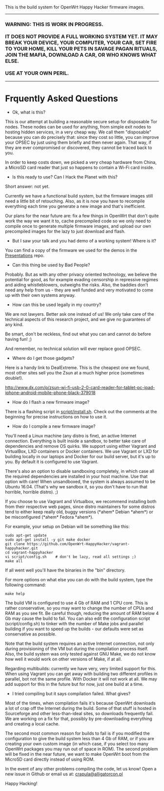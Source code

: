 This is the build system for OpenWrt Happy Hacker firmware images.

---

### WARNING: THIS IS WORK IN PROGRESS. <br><br> IT DOES NOT PROVIDE A FULL WORKING SYSTEM YET. IT MAY BREAK YOUR DEVICE, YOUR COMPUTER, YOUR CAR, SET FIRE TO YOUR HOME, KILL YOUR PETS IN SAVAGE PAGAN RITUALS, JOIN THE MAFIA, DOWNLOAD A CAR, OR WHO KNOWS WHAT ELSE. <br><br> USE AT YOUR OWN PERIL.

---

Frquently Asked Questions
=========================

* Ok, what is this?

This is our attempt at building a reasonable secure setup for disposable Tor nodes. These nodes can be used for anything, from simple exit nodes to hosting hidden services, in a very cheap way. We call them "disposable" because you can do precisely that: since they cost so little, you can improve your OPSEC by just using them briefly and then never again. That way, if they are ever compromised or discovered, they cannot be traced back to you.

In order to keep costs down, we picked a very cheap hardware from China, a MicroSD card reader that just so happens to contain a Wi-Fi card inside.

* Is this ready to use? Can I Hack the Planet with this?

Short answer: not yet.

Currently we have a functional build system, but the firmware images still need a little bit of retouching. Also, as it is now you have to recompile everything each time you generate a new image and that's inefficient.

Our plans for the near future are: fix a few things in OpenWrt that don't quite work the way we want it to, cache precompiled code so we only need to compile once to generate multiple firmware images, and upload our own precompiled images for the lazy to just download and flash.

* But I saw your talk and you had demo of a working system! Where is it?

You can find a copy of the firmware we used for the demos in the [Presentations](https://github.com/OpenWrt-HappyHacker/Presentations/Demos) repo.

* Can this thing be used by Bad People?

Probably. But as with any other privacy oriented technology, we believe the potential for good, as for example evading censorship in repressive regimes and aiding whistleblowers, outweighs the risks. Also, the baddies don't need any help from us - they are well funded and very motivated to come up with their own systems anyway.

* How can this be used legally in my country?

We are not lawyers. Better ask one instead of us! We only take care of the technical aspects of this research project, and we give no guarantees of any kind.

Be smart, don't be reckless, find out what you can and cannot do before having fun! ;)

And remember, no technical solution will ever replace good OPSEC.

* Where do I get those gadgets?

Here is a handy link to DealExtreme. This is the cheapest one we found, most other sites sell you the Zsun at a much higher price (sometimes double!).

  http://www.dx.com/p/zsun-wi-fi-usb-2-0-card-reader-for-tablet-pc-ipad-iphone-android-mobile-phone-black-379018

* How do I flash a new firmware image?

There is a flashing script in [script/install.sh](script/install.sh). Check out the comments at the beginning for precise instructions on how to use it.

* How do I compile a new firmware image?

You'll need a Linux machine (any distro is fine), an active Internet connection. Everything is built inside a sandbox, to better take care of dependencies and remove OS quirks. We support using either Vagrant and VirtualBox, LXD containers or Docker containers. We use Vagrant or LXD for building locally in our laptops and Docker for our build server, but it's up to you. By default it is configured to use Vagrant.

There's also an option to disable sandboxing completely, in which case all the required dependencies are installed in your host machine. Use that option with care! When unsandboxed, the system is always assumed to be Ubuntu 16.04. (That's why we sandbox it, so you don't have to run that horrible, horrible distro). ;)

If you choose to use Vagrant and Virtualbox, we recommend installing both from their respective web pages, since distro maintainers for some distros tend to either keep really old, buggy versions (\*ahem\* Debian \*ahem\*) or be misconfigured (\*ahem\* Fedora \*ahem\*).

For example, your setup on Debian will be something like this:

```
sudo apt-get update
sudo apt-get install -y git make docker
git clone https://github.com/OpenWrt-HappyHacker/vagrant-happyhacker.git
cd vagrant-happyhacker
vi script/config.sh    # don't be lazy, read all settings ;)
make all
```

If all went well you'll have the binaries in the "bin" directory.

For more options on what else you can do with the build system, type the following command:

```
make help
```

The build VM is configured to use 4 Gb of RAM and 1 CPU core. This is rather conservative, so you may want to change the number of CPUs and RAM as you see fit. Be careful though, reducing the amount of RAM below 4 Gb may cause the build to fail. You can also edit the configuration script (script/config.sh) to tinker with the number of Make jobs and parallel building if you want to speed up the builds - our defaults were set as conservative as possible.

Note that the build system requires an active Internet connection, not only during provisioning of the VM but during the compilation process itself. Also, the build system was only tested against GNU Make, we do not know how well it would work on other versions of Make, if at all.

Regarding multibuilds: currently we have very, very limited support for this. When using Vagrant you can get away with building two different profiles in parallel, bot not the same profile. With Docker it will not work at all. We may add support for this in the future but for now, just one build at a time.

* I tried compiling but it says compilation failed. What gives?

Most of the times, when compilation fails it's because OpenWrt downloads a lot of crap off the Internet during the build. Some of that stuff is hosted in Sourceforge and other less-than-ideal sites, so downloads frequently fail. We are working on a fix for that, possibly by pre-downloading everything and creating a local cache.

The second most common reason for builds to fail is if you modified the configuration to give the build system less than 4 Gb of RAM, or if you are creating your own custom image (in which case, if you select too many OpenWrt packages you may run out of space in ROM). The second problem will be fixed in the near future, we want to make OpenWrt boot from the MicroSD card directly instead of using ROM.

In the event of any other problems compiling the code, let us know! Open a new issue in Github or email us at: crapula@alligatorcon.pl

Happy Hacking!
